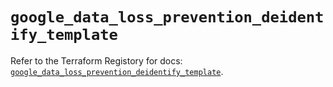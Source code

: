 # `google_data_loss_prevention_deidentify_template`

Refer to the Terraform Registory for docs: [`google_data_loss_prevention_deidentify_template`](https://registry.terraform.io/providers/hashicorp/google/5.3.0/docs/resources/data_loss_prevention_deidentify_template).

